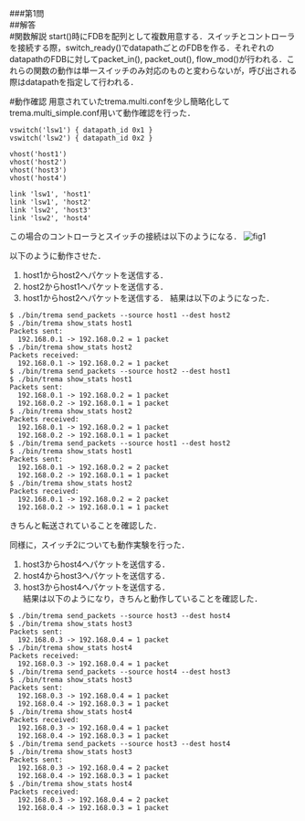 ###第1問  
##解答  
#関数解説
start()時にFDBを配列として複数用意する．スイッチとコントローラを接続する際，switch_ready()でdatapathごとのFDBを作る．それぞれのdatapathのFDBに対してpacket_in(), packet_out(), flow_mod()が行われる．これらの関数の動作は単一スイッチのみ対応のものと変わらないが，呼び出される際はdatapathを指定して行われる．  

#動作確認
用意されていたtrema.multi.confを少し簡略化してtrema.multi_simple.conf用いて動作確認を行った．
```
vswitch('lsw1') { datapath_id 0x1 }
vswitch('lsw2') { datapath_id 0x2 }

vhost('host1')
vhost('host2')
vhost('host3')
vhost('host4')

link 'lsw1', 'host1'
link 'lsw1', 'host2'
link 'lsw2', 'host3'
link 'lsw2', 'host4'
```
この場合のコントローラとスイッチの接続は以下のようになる．
![fig1](https://github.com/handai-trema/learning-switch-Shu-NISHIKORI/blob/reports/topology.jpg)

以下のように動作させた．
1. host1からhost2へパケットを送信する．
2. host2からhost1へパケットを送信する．
3. host1からhost2へパケットを送信する．
結果は以下のようになった．
```
$ ./bin/trema send_packets --source host1 --dest host2
$ ./bin/trema show_stats host1
Packets sent:
  192.168.0.1 -> 192.168.0.2 = 1 packet
$ ./bin/trema show_stats host2
Packets received:
  192.168.0.1 -> 192.168.0.2 = 1 packet
$ ./bin/trema send_packets --source host2 --dest host1
$ ./bin/trema show_stats host1
Packets sent:
  192.168.0.1 -> 192.168.0.2 = 1 packet
  192.168.0.2 -> 192.168.0.1 = 1 packet
$ ./bin/trema show_stats host2
Packets received:
  192.168.0.1 -> 192.168.0.2 = 1 packet
  192.168.0.2 -> 192.168.0.1 = 1 packet
$ ./bin/trema send_packets --source host1 --dest host2
$ ./bin/trema show_stats host1
Packets sent:
  192.168.0.1 -> 192.168.0.2 = 2 packet
  192.168.0.2 -> 192.168.0.1 = 1 packet
$ ./bin/trema show_stats host2
Packets received:
  192.168.0.1 -> 192.168.0.2 = 2 packet
  192.168.0.2 -> 192.168.0.1 = 1 packet
```
きちんと転送されていることを確認した． 

同様に，スイッチ2についても動作実験を行った．  
1. host3からhost4へパケットを送信する．  
2. host4からhost3へパケットを送信する．  
3. host3からhost4へパケットを送信する．  
結果は以下のようになり，きちんと動作していることを確認した．  
```
$ ./bin/trema send_packets --source host3 --dest host4
$ ./bin/trema show_stats host3
Packets sent:
  192.168.0.3 -> 192.168.0.4 = 1 packet
$ ./bin/trema show_stats host4
Packets received:
  192.168.0.3 -> 192.168.0.4 = 1 packet
$ ./bin/trema send_packets --source host4 --dest host3
$ ./bin/trema show_stats host3
Packets sent:
  192.168.0.3 -> 192.168.0.4 = 1 packet
  192.168.0.4 -> 192.168.0.3 = 1 packet
$ ./bin/trema show_stats host4
Packets received:
  192.168.0.3 -> 192.168.0.4 = 1 packet
  192.168.0.4 -> 192.168.0.3 = 1 packet
$ ./bin/trema send_packets --source host3 --dest host4
$ ./bin/trema show_stats host3
Packets sent:
  192.168.0.3 -> 192.168.0.4 = 2 packet
  192.168.0.4 -> 192.168.0.3 = 1 packet
$ ./bin/trema show_stats host4
Packets received:
  192.168.0.3 -> 192.168.0.4 = 2 packet
  192.168.0.4 -> 192.168.0.3 = 1 packet
```
